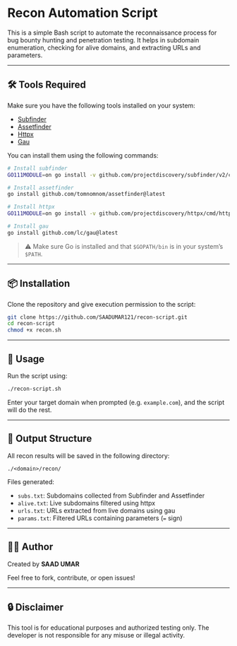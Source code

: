 
# Recon Automation Script

This is a simple Bash script to automate the reconnaissance process for bug bounty hunting and penetration testing. It helps in subdomain enumeration, checking for alive domains, and extracting URLs and parameters.

---

## 🛠️ Tools Required

Make sure you have the following tools installed on your system:

- [Subfinder](https://github.com/projectdiscovery/subfinder)
- [Assetfinder](https://github.com/tomnomnom/assetfinder)
- [Httpx](https://github.com/projectdiscovery/httpx)
- [Gau](https://github.com/lc/gau)

You can install them using the following commands:

```bash
# Install subfinder
GO111MODULE=on go install -v github.com/projectdiscovery/subfinder/v2/cmd/subfinder@latest

# Install assetfinder
go install github.com/tomnomnom/assetfinder@latest

# Install httpx
GO111MODULE=on go install -v github.com/projectdiscovery/httpx/cmd/httpx@latest

# Install gau
go install github.com/lc/gau@latest
```

> ⚠️ Make sure Go is installed and that `$GOPATH/bin` is in your system’s `$PATH`.

---

## 📦 Installation

Clone the repository and give execution permission to the script:

```bash
git clone https://github.com/SAADUMAR121/recon-script.git
cd recon-script
chmod +x recon.sh
```

---

## 🚀 Usage

Run the script using:

```bash
./recon-script.sh
```

Enter your target domain when prompted (e.g. `example.com`), and the script will do the rest.

---

## 📂 Output Structure

All recon results will be saved in the following directory:

```
./<domain>/recon/
```

Files generated:

- `subs.txt`: Subdomains collected from Subfinder and Assetfinder
- `alive.txt`: Live subdomains filtered using httpx
- `urls.txt`: URLs extracted from live domains using gau
- `params.txt`: Filtered URLs containing parameters (`=` sign)

---

## 👨‍💻 Author

Created by **SAAD UMAR**

Feel free to fork, contribute, or open issues!

---

## 🔒 Disclaimer

This tool is for educational purposes and authorized testing only. The developer is not responsible for any misuse or illegal activity.
